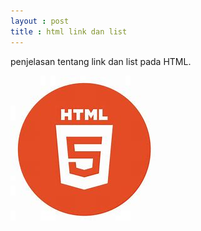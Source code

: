 ```yaml
---
layout : post
title : html link dan list
---
```


penjelasan tentang link dan list pada HTML.

![HTML LINK DAN LIST](/assets/images/html-link-dan-list.jpeg)